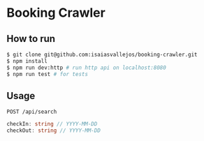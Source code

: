# Booking Crawler

## How to run

```sh
$ git clone git@github.com:isaiasvallejos/booking-crawler.git
$ npm install
$ npm run dev:http # run http api on localhost:8080
$ npm run test # for tests
```

## Usage

`POST /api/search`

```ts
checkIn: string // YYYY-MM-DD
checkOut: string // YYYY-MM-DD
```
